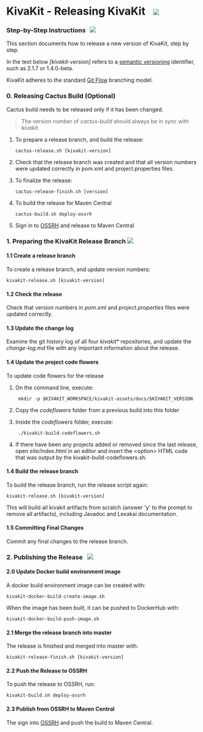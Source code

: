 # KivaKit - Releasing KivaKit &nbsp; <img src="https://www.kivakit.org/images/rocket-32.png" srcset="https://www.kivakit.org/images/rocket-32-2x.png 2x"/>

### Step-by-Step Instructions &nbsp; <img src="https://www.kivakit.org/images/footprints-32.png" srcset="https://www.kivakit.org/images/footprints-32-2x.png 2x"/>

This section documents how to release a new version of KivaKit, step by step.

In the text below *\[kivakit-version\]* refers to a [semantic versioning](https://semver.org) identifier, such as 2.1.7 or 1.4.0-beta.

KivaKit adheres to the standard [Git Flow](https://www.atlassian.com/git/tutorials/comparing-workflows/gitflow-workflow) branching model.

### 0. Releasing Cactus Build (Optional)

Cactus build needs to be released only if it has been changed.

> The version number of *cactus-build* should always be in sync with *kivakit*

1. To prepare a release branch, and build the release:

       cactus-release.sh [kivakit-version]

2. Check that the release branch was created and that all version numbers were updated correctly in pom.xml and project.properties files.


3. To finalize the release:

       cactus-release-finish.sh [version]

4. To build the release for Maven Central

       cactus-build.sh deploy-ossrh

5. Sign in to [OSSRH](https://s01.oss.sonatype.org) and release to Maven Central

### 1. Preparing the KivaKit Release Branch <img src="https://www.kivakit.org/images/branch-32.png" srcset="https://www.kivakit.org/images/branch-32-2x.png 2x"/>

#### 1.1 Create a release branch

To create a release branch, and update version numbers:

    kivakit-release.sh [kivakit-version]

#### 1.2 Check the release

Check that version numbers in *pom.xml* and *project.properties* files were updated correctly.

#### 1.3 Update the change log

Examine the git history log of all four *kivakit** repositories, and update the *change-log.md* file with any important information about the release.

#### 1.4 Update the project code flowers

To update code flowers for the release

1. On the command line, execute:

        mkdir -p $KIVAKIT_WORKSPACE/kivakit-assets/docs/$KIVAKIT_VERSION

2. Copy the *codeflowers* folder from a previous build into this folder


3. Inside the *codeflowers* folder, execute:

        ./kivakit-build-codeflowers.sh

4. If there have been any projects added or removed since the last release,
   open *site/index.html* in an editor and insert the &lt;option&gt; HTML
   code that was output by the kivakit-build-codeflowers.sh.

#### 1.4 Build the release branch

To build the release branch, run the release script again:

    kivakit-release.sh [kivakit-version]

This will build all kivakit artifacts from scratch (answer 'y' to the prompt to remove all artifacts), including Javadoc and Lexakai documentation.

#### 1.5 Committing Final Changes

Commit any final changes to the release branch.

### 2. Publishing the Release &nbsp;  <img src="https://www.kivakit.org/images/stars-32.png" srcset="https://www.kivakit.org/images/stars-32-2x.png 2x"/>


#### 2.0 Update Docker build environment image

A docker build environment image can be created with:

    kivakit-docker-build-create-image.sh
    
When the image has been built, it can be pushed to DockerHub with:

    kivakit-docker-build-push-image.sh

#### 2.1 Merge the release branch into master

The release is finished and merged into master with:

    kivakit-release-finish.sh [kivakit-version]

#### 2.2 Push the Release to OSSRH

To push the release to OSSRH, run:

    kivakit-build.sh deploy-ossrh

#### 2.3 Publish from OSSRH to Maven Central

The sign into [OSSRH](http://s01.oss.sonatype.org) and push the build to Maven Central.
